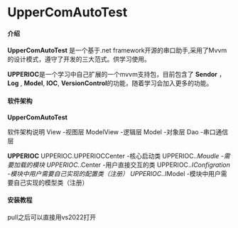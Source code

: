 # UpperComAutoTest

#### 介绍
 **UpperComAutoTest** 是一个基于.net framework开源的串口助手,采用了Mvvm的设计模式，遵守了开发的三大范式。供学习使用。

 **UPPERIOC**是一个学习中自己扩展的一个mvvm支持包，目前包含了 **Sendor** ，   **Log<FileLog>** , **Model<FileXmlModel>**, **IOC**,  **VersionControl**的功能，随着学习会加入更多的功能。 
#### 软件架构

 **UpperComAutoTest** 

软件架构说明
View -视图层
ModelView -逻辑层
Model -对象层
Dao -串口通信层

 **UPPERIOC**
UPPERIOC.UPPERIOCCenter -核心启动类
UPPERIOC.*.Moudle -需要加载的模块
UPPERIOC.*.Center -用户直接交互的类
UPPERIOC.*.IConfigration -模块中用户需要自己实现的配置类（注册）
UPPERIOC.*.IModel -模块中用户需要自己实现的模型类（注册）
#### 安装教程

pull之后可以直接用vs2022打开


